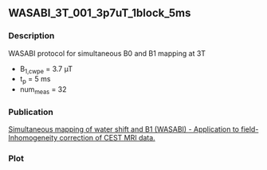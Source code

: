 ## WASABI_3T_001_3p7uT_1block_5ms

### Description
WASABI protocol for simultaneous B0 and B1 mapping at 3T
* B<sub>1,cwpe</sub> = 3.7 µT
* t<sub>p</sub> = 5 ms
* num<sub>meas</sub> = 32

### Publication
[Simultaneous mapping of water shift and B1 (WASABI) - Application to field-Inhomogeneity correction of CEST MRI data.](https://doi.org/10.1002/mrm.26133)

### Plot


